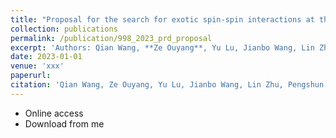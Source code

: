 ```yaml
---
title: "Proposal for the search for exotic spin-spin interactions at the micrometer scale using functionalized cantilever force sensors"
collection: publications
permalink: /publication/998_2023_prd_proposal
excerpt: 'Authors: Qian Wang, **Ze Ouyang**, Yu Lu, Jianbo Wang, Lin Zhu, Pengshun Luo<sup>*</sup>'
date: 2023-01-01
venue: 'xxx'
paperurl: 
citation: 'Qian Wang, Ze Ouyang, Yu Lu, Jianbo Wang, Lin Zhu, Pengshun Luo. (2023). <i>xxxx</i>. xxx(xxxx).'
---
```


* Online access
* Download from me
